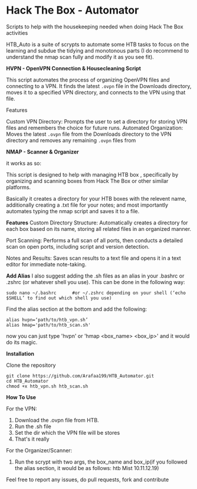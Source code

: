 # Hack The Box - Automator
Scripts to help with the housekeeping needed when doing Hack The Box activities


HTB_Auto is a suite of scrypts to automate some HTB tasks to focus on the learning and subdue the tidying and monotonous parts (I do recommend to understand the nmap scan fully and modify it as you see fit). 


**HVPN - OpenVPN Connection & Housecleaning  Script**

This script automates the process of organizing OpenVPN files and connecting to a VPN. It finds the latest `.ovpn` file in the Downloads directory, moves it to a specified VPN directory, and connects to the VPN using that file.

Features

Custom VPN Directory: Prompts the user to set a directory for storing VPN files and remembers the choice for future runs.
Automated Organization: Moves the latest `.ovpn` file from the Downloads directory to the VPN directory and removes any remaining `.ovpn` files from 



**NMAP - Scanner & Organizer**

it works as so:

This script is designed to help with managing HTB box , specifically by organizing and scanning boxes from Hack The Box or other similar platforms.

Basically it creates a directory for your HTB boxes with the relevent name, additionally creating a .txt file for your notes; and most importantly automates typing the nmap script and saves it to a file.

**Features**
Custom Directory Structure: Automatically creates a directory for each box based on its name, storing all related files in an organized manner.

Port Scanning: Performs a full scan of all ports, then conducts a detailed scan on open ports, including script and version detection.

Notes and Results: Saves scan results to a text file and opens it in a text editor for immediate note-taking.


**Add Alias**
I also suggest adding the .sh files as an alias in your .bashrc or .zshrc (or whatever shell you use). This can be done in the following way:

    sudo nano ~/.bashrc      #or ~/.zshrc depending on your shell (‘echo $SHELL’ to find out which shell you use)

Find the alias section at the bottom and add the following:

    alias hvpn=‘path/to/htb_vpn.sh’
    alias hmap='path/to/htb_scan.sh'

now you can just type 'hvpn' or 'hmap <box_name> <box_ip>' and it would do its magic.


**Installation**

Clone the repository

    git clone https://github.com/Arafaa199/HTB_Automator.git
    cd HTB_Automator
    chmod +x htb_vpn.sh htb_scan.sh


**How To Use**

For the VPN:
1. Download the .ovpn file from HTB.
2. Run the .sh file
3. Set the dir which the VPN file will be stores
4. That's it really

For the Organizer/Scanner:
1. Run the scrypt with two args, the box_name and box_ip(if you followed the alias section, it would be as follows: htb Mist 10.11.12.19)

Feel free to report any issues, do pull requests, fork and contribute
